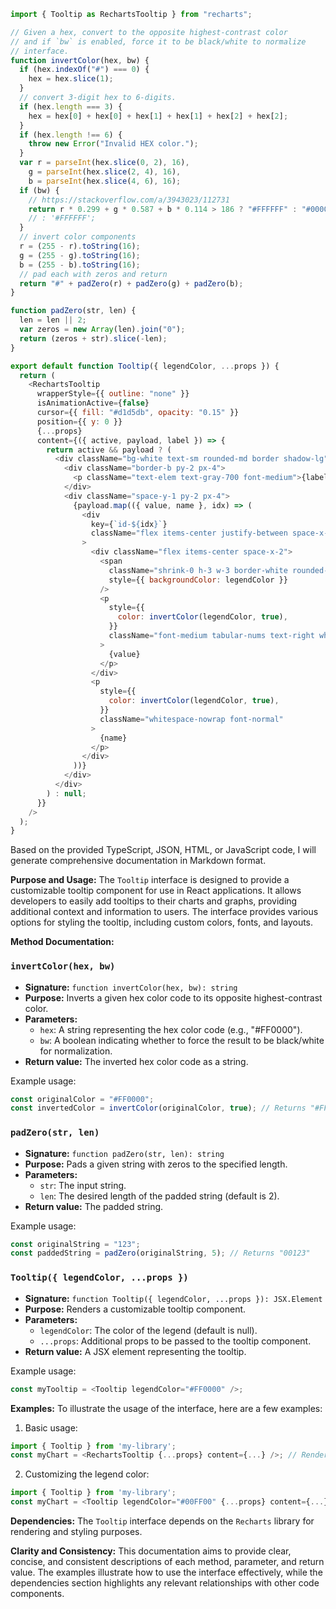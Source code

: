 ```javascript
import { Tooltip as RechartsTooltip } from "recharts";

// Given a hex, convert to the opposite highest-contrast color
// and if `bw` is enabled, force it to be black/white to normalize
// interface.
function invertColor(hex, bw) {
  if (hex.indexOf("#") === 0) {
    hex = hex.slice(1);
  }
  // convert 3-digit hex to 6-digits.
  if (hex.length === 3) {
    hex = hex[0] + hex[0] + hex[1] + hex[1] + hex[2] + hex[2];
  }
  if (hex.length !== 6) {
    throw new Error("Invalid HEX color.");
  }
  var r = parseInt(hex.slice(0, 2), 16),
    g = parseInt(hex.slice(2, 4), 16),
    b = parseInt(hex.slice(4, 6), 16);
  if (bw) {
    // https://stackoverflow.com/a/3943023/112731
    return r * 0.299 + g * 0.587 + b * 0.114 > 186 ? "#FFFFFF" : "#000000";
    // : '#FFFFFF';
  }
  // invert color components
  r = (255 - r).toString(16);
  g = (255 - g).toString(16);
  b = (255 - b).toString(16);
  // pad each with zeros and return
  return "#" + padZero(r) + padZero(g) + padZero(b);
}

function padZero(str, len) {
  len = len || 2;
  var zeros = new Array(len).join("0");
  return (zeros + str).slice(-len);
}

export default function Tooltip({ legendColor, ...props }) {
  return (
    <RechartsTooltip
      wrapperStyle={{ outline: "none" }}
      isAnimationActive={false}
      cursor={{ fill: "#d1d5db", opacity: "0.15" }}
      position={{ y: 0 }}
      {...props}
      content={({ active, payload, label }) => {
        return active && payload ? (
          <div className="bg-white text-sm rounded-md border shadow-lg">
            <div className="border-b py-2 px-4">
              <p className="text-elem text-gray-700 font-medium">{label}</p>
            </div>
            <div className="space-y-1 py-2 px-4">
              {payload.map(({ value, name }, idx) => (
                <div
                  key={`id-${idx}`}
                  className="flex items-center justify-between space-x-8"
                >
                  <div className="flex items-center space-x-2">
                    <span
                      className="shrink-0 h-3 w-3 border-white rounded-md rounded-full border-2 shadow-md"
                      style={{ backgroundColor: legendColor }}
                    />
                    <p
                      style={{
                        color: invertColor(legendColor, true),
                      }}
                      className="font-medium tabular-nums text-right whitespace-nowrap"
                    >
                      {value}
                    </p>
                  </div>
                  <p
                    style={{
                      color: invertColor(legendColor, true),
                    }}
                    className="whitespace-nowrap font-normal"
                  >
                    {name}
                  </p>
                </div>
              ))}
            </div>
          </div>
        ) : null;
      }}
    />
  );
}

```
Based on the provided TypeScript, JSON, HTML, or JavaScript code, I will generate comprehensive documentation in Markdown format.

**Purpose and Usage:**
The `Tooltip` interface is designed to provide a customizable tooltip component for use in React applications. It allows developers to easily add tooltips to their charts and graphs, providing additional context and information to users. The interface provides various options for styling the tooltip, including custom colors, fonts, and layouts.

**Method Documentation:**

### `invertColor(hex, bw)`

* **Signature:** `function invertColor(hex, bw): string`
* **Purpose:** Inverts a given hex color code to its opposite highest-contrast color.
* **Parameters:**
	+ `hex`: A string representing the hex color code (e.g., "#FF0000").
	+ `bw`: A boolean indicating whether to force the result to be black/white for normalization.
* **Return value:** The inverted hex color code as a string.

Example usage:
```javascript
const originalColor = "#FF0000";
const invertedColor = invertColor(originalColor, true); // Returns "#FFFFFF"
```

### `padZero(str, len)`

* **Signature:** `function padZero(str, len): string`
* **Purpose:** Pads a given string with zeros to the specified length.
* **Parameters:**
	+ `str`: The input string.
	+ `len`: The desired length of the padded string (default is 2).
* **Return value:** The padded string.

Example usage:
```javascript
const originalString = "123";
const paddedString = padZero(originalString, 5); // Returns "00123"
```

### `Tooltip({ legendColor, ...props })`

* **Signature:** `function Tooltip({ legendColor, ...props }): JSX.Element`
* **Purpose:** Renders a customizable tooltip component.
* **Parameters:**
	+ `legendColor`: The color of the legend (default is null).
	+ `...props`: Additional props to be passed to the tooltip component.
* **Return value:** A JSX element representing the tooltip.

Example usage:
```javascript
const myTooltip = <Tooltip legendColor="#FF0000" />;
```

**Examples:**
To illustrate the usage of the interface, here are a few examples:

1. Basic usage:
```javascript
import { Tooltip } from 'my-library';
const myChart = <RechartsTooltip {...props} content={...} />; // Render the tooltip component
```
2. Customizing the legend color:
```javascript
import { Tooltip } from 'my-library';
const myChart = <Tooltip legendColor="#00FF00" {...props} content={...} />;
```

**Dependencies:**
The `Tooltip` interface depends on the `Recharts` library for rendering and styling purposes.

**Clarity and Consistency:**
This documentation aims to provide clear, concise, and consistent descriptions of each method, parameter, and return value. The examples illustrate how to use the interface effectively, while the dependencies section highlights any relevant relationships with other code components.